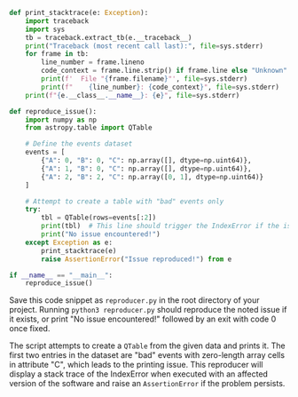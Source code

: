 ```python
def print_stacktrace(e: Exception):
    import traceback
    import sys
    tb = traceback.extract_tb(e.__traceback__)
    print("Traceback (most recent call last):", file=sys.stderr)
    for frame in tb:
        line_number = frame.lineno
        code_context = frame.line.strip() if frame.line else "Unknown"
        print(f'  File "{frame.filename}"', file=sys.stderr)
        print(f"    {line_number}: {code_context}", file=sys.stderr)
    print(f"{e.__class__.__name__}: {e}", file=sys.stderr)

def reproduce_issue():
    import numpy as np
    from astropy.table import QTable

    # Define the events dataset
    events = [
        {"A": 0, "B": 0, "C": np.array([], dtype=np.uint64)},
        {"A": 1, "B": 0, "C": np.array([], dtype=np.uint64)},
        {"A": 2, "B": 2, "C": np.array([0, 1], dtype=np.uint64)}
    ]

    # Attempt to create a table with "bad" events only
    try:
        tbl = QTable(rows=events[:2])
        print(tbl)  # This line should trigger the IndexError if the issue is present
        print("No issue encountered!")
    except Exception as e:
        print_stacktrace(e)
        raise AssertionError("Issue reproduced!") from e

if __name__ == "__main__":
    reproduce_issue()
```

Save this code snippet as `reproducer.py` in the root directory of your project. Running `python3 reproducer.py` should reproduce the noted issue if it exists, or print "No issue encountered!" followed by an exit with code 0 once fixed.

The script attempts to create a `QTable` from the given data and prints it. The first two entries in the dataset are "bad" events with zero-length array cells in attribute "C", which leads to the printing issue. This reproducer will display a stack trace of the IndexError when executed with an affected version of the software and raise an `AssertionError` if the problem persists.
